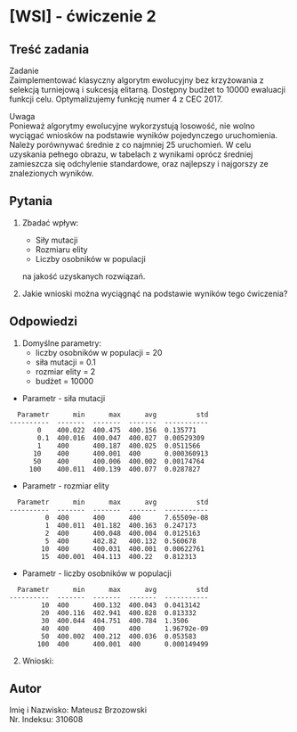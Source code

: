 [WSI] - ćwiczenie 2
=================

Treść zadania
------------
Zadanie\
Zaimplementować klasyczny algorytm ewolucyjny bez krzyżowania z selekcją turniejową i sukcesją elitarną. Dostępny budżet to 10000 ewaluacji funkcji celu. Optymalizujemy funkcję numer 4 z CEC 2017.

Uwaga\
Ponieważ algorytmy ewolucyjne wykorzystują losowość, nie wolno wyciągać wniosków na podstawie wyników pojedynczego uruchomienia. Należy porównywać średnie z co najmniej 25 uruchomień. W celu uzyskania pełnego obrazu, w tabelach z wynikami oprócz średniej zamieszcza się odchylenie standardowe, oraz najlepszy i najgorszy ze znalezionych wyników.

Pytania
------------
1.  Zbadać wpływ:
    - Siły mutacji
    - Rozmiaru elity
    - Liczby osobników w populacji

    na jakość uzyskanych rozwiązań.

2.  Jakie wnioski można wyciągnąć na podstawie wyników tego ćwiczenia?

Odpowiedzi
------------
1. Domyślne parametry:
    - liczby osobników w populacji = 20
    - siła mutacji = 0.1
    - rozmiar elity = 2
    - budżet = 10000
- Parametr - siła mutacji
```
  Parametr      min      max      avg          std
----------  -------  -------  -------  -----------
       0    400.022  400.475  400.156  0.135771
       0.1  400.016  400.047  400.027  0.00529309
       1    400      400.187  400.025  0.0511566
      10    400      400.001  400      0.000360913
      50    400      400.006  400.002  0.00174764
     100    400.011  400.139  400.077  0.0287827
```
- Parametr - rozmiar elity
```
  Parametr      min      max      avg          std
----------  -------  -------  -------  -----------
         0  400      400      400      7.65509e-08
         1  400.011  401.182  400.163  0.247173
         2  400      400.048  400.004  0.0125163
         5  400      402.82   400.132  0.560678
        10  400      400.031  400.001  0.00622761
        15  400.001  404.113  400.22   0.812313
```
- Parametr -  liczby osobników w populacji
```
  Parametr      min      max      avg          std
----------  -------  -------  -------  -----------
        10  400      400.132  400.043  0.0413142
        20  400.116  402.941  400.828  0.813332
        30  400.044  404.751  400.784  1.3506
        40  400      400      400      1.96792e-09
        50  400.002  400.212  400.036  0.053583
       100  400      400.001  400      0.000149499
```
2. Wnioski:

Autor
------------
Imię i Nazwisko: Mateusz Brzozowski\
Nr. Indeksu: 310608